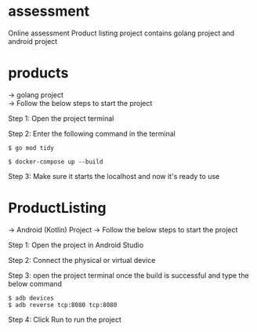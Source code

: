 # assessment
Online assessment  Product listing project contains golang project and android project

# products
-> golang project  
-> Follow the below steps to start the project

Step 1:
 Open the project terminal
 
Step 2:
 Enter the following command in the terminal

    $ go mod tidy
 
    $ docker-compose up --build
 
Step 3: 
 Make sure it starts the localhost and now it's ready to use
 
 
# ProductListing
 -> Android (Kotlin) Project
 -> Follow the below steps to start the project
 
Step 1: 
    Open the project in Android Studio
    
Step 2:
    Connect the physical or virtual device
    
Step 3:
    open the project terminal once the build is successful and type the below command
    
    $ adb devices
    $ adb reverse tcp:8080 tcp:8080
    
Step 4:
    Click Run to run the project 
 
 
